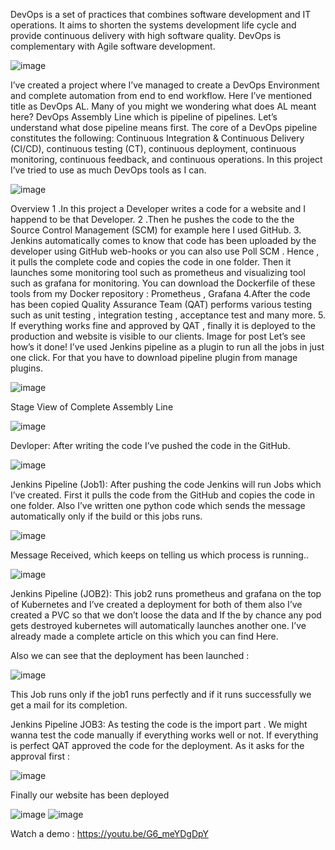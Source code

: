 DevOps is a set of practices that combines software development and IT operations. It aims to shorten the systems development life cycle and provide continuous delivery with 
high software quality. DevOps is complementary with Agile software development.

![image](https://user-images.githubusercontent.com/56602504/91017900-7844eb00-e60c-11ea-978f-f40430f82672.png)

I’ve created a project where I’ve managed to create a DevOps Environment and complete automation from end to end workflow. Here I’ve mentioned title as DevOps AL. Many of you might we wondering what does AL meant here? DevOps Assembly Line which is pipeline of pipelines. Let’s understand what dose pipeline means first. The core of a DevOps pipeline constitutes the following: Continuous Integration & Continuous Delivery (CI/CD), continuous testing (CT), continuous deployment, continuous monitoring, continuous feedback, and continuous operations.
In this project I’ve tried to use as much DevOps tools as I can.

![image](https://user-images.githubusercontent.com/56602504/91017963-8b57bb00-e60c-11ea-8af0-72d62460b192.png)

Overview
1 .In this project a Developer writes a code for a website and I happend to be that Developer.
2 .Then he pushes the code to the the Source Control Management (SCM) for example here I used GitHub.
3. Jenkins automatically comes to know that code has been uploaded by the developer using GitHub web-hooks or you can also use Poll SCM . Hence , it pulls the complete code and copies the code in one folder. Then it launches some monitoring tool such as prometheus and visualizing tool such as grafana for monitoring. You can download the Dockerfile of these tools from my Docker repository : Prometheus , Grafana
4.After the code has been copied Quality Assurance Team (QAT) performs various testing such as unit testing , integration testing , acceptance test and many more.
5. If everything works fine and approved by QAT , finally it is deployed to the production and website is visible to our clients.
Image for post
Let’s see how’s it done!
I’ve used Jenkins pipeline as a plugin to run all the jobs in just one click. For that you have to download pipeline plugin from manage plugins.

![image](https://user-images.githubusercontent.com/56602504/91018006-9e6a8b00-e60c-11ea-8e6b-ae042bb3f594.png)

Stage View of Complete Assembly Line

![image](https://user-images.githubusercontent.com/56602504/91018068-b7733c00-e60c-11ea-8b9d-58ae7db5b768.png)

Devloper:
After writing the code I’ve pushed the code in the GitHub.

![image](https://user-images.githubusercontent.com/56602504/91018188-e5f11700-e60c-11ea-9f51-cdb8a49808b6.png)

Jenkins Pipeline (Job1):
After pushing the code Jenkins will run Jobs which I’ve created. First it pulls the code from the GitHub and copies the code in one folder. Also I’ve written one python code which sends the message automatically only if the build or this jobs runs.

![image](https://user-images.githubusercontent.com/56602504/91018258-fb664100-e60c-11ea-933a-335903f6138b.png)

Message Received, which keeps on telling us which process is running..

![image](https://user-images.githubusercontent.com/56602504/91018298-09b45d00-e60d-11ea-9118-95cb933e8157.png)

Jenkins Pipeline (JOB2):
This job2 runs prometheus and grafana on the top of Kubernetes and I’ve created a deployment for both of them also I’ve created a PVC so that we don’t loose the data and If the by chance any pod gets destroyed kubernetes will automatically launches another one.
I’ve already made a complete article on this which you can find Here.

Also we can see that the deployment has been launched :

![image](https://user-images.githubusercontent.com/56602504/91018407-2ea8d000-e60d-11ea-9268-fc6aab8926a5.png)

This Job runs only if the job1 runs perfectly and if it runs successfully we get a mail for its completion.

Jenkins Pipeline JOB3:
As testing the code is the import part . We might wanna test the code manually if everything works well or not. If everything is perfect QAT approved the code for the deployment.
As it asks for the approval first :

![image](https://user-images.githubusercontent.com/56602504/91018486-484a1780-e60d-11ea-80b4-a3e35a752d1a.png)

Finally our website has been deployed

![image](https://user-images.githubusercontent.com/56602504/91018536-55670680-e60d-11ea-9297-6ffc729ff5cf.png)
![image](https://user-images.githubusercontent.com/56602504/91018831-b7c00700-e60d-11ea-87a4-2d2218c5b037.png)


Watch a demo : https://youtu.be/G6_meYDgDpY
